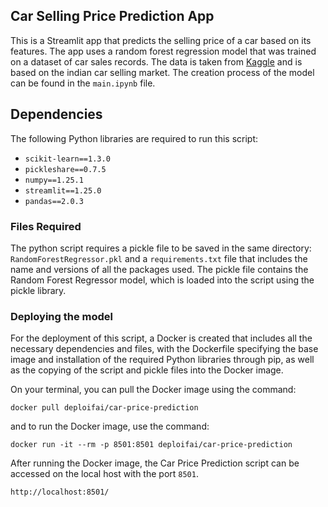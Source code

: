 
## Car Selling Price Prediction App

This is a Streamlit app that predicts the selling price of a car based on its features. The app uses a random forest regression model that was trained on a dataset of car sales records. The data is taken from [Kaggle](https://www.kaggle.com/datasets/nehalbirla/vehicle-dataset-from-cardekho) and is based on the indian car selling market. The creation process of the model can be found in the `main.ipynb` file.

## Dependencies

The following Python libraries are required to run this script:

- `scikit-learn==1.3.0`
- `pickleshare==0.7.5`
- `numpy==1.25.1`
- `streamlit==1.25.0`
- `pandas==2.0.3`


### Files Required

The python script requires a pickle file to be saved in the same directory: `RandomForestRegressor.pkl` and a `requirements.txt` file that includes the name and versions of all the packages used. The pickle file contains the Random Forest Regressor model, which is loaded into the script using the pickle library. 


### Deploying the model 

For the deployment of this script, a Docker is created that includes all the necessary dependencies and files, with the Dockerfile specifying the base image and installation of the required Python libraries through pip, as well as the copying of the script and pickle files into the Docker image. 

On your terminal, you can pull the Docker image using the command:
```shell
docker pull deploifai/car-price-prediction
```

and to run the Docker image, use the command:
 ```shell
 docker run -it --rm -p 8501:8501 deploifai/car-price-prediction
 ```
 
After running the Docker image, the Car Price Prediction script can be accessed on the local host with the port `8501`.

 ```shell
 http://localhost:8501/
 ```